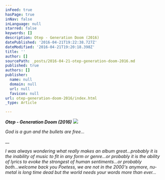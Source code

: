 ```yaml
---
inFeed: true
hasPage: true
inNav: false
inLanguage: null
starred: false
keywords: []
description: Otep - Generation Doom (2016)
datePublished: '2016-04-21T19:22:38.727Z'
dateModified: '2016-04-21T19:20:18.398Z'
title: ''
author: []
sourcePath: _posts/2016-04-21-otep-generation-doom-2016.md
published: true
authors: []
publisher:
  name: null
  domain: null
  url: null
  favicon: null
url: otep-generation-doom-2016/index.html
_type: Article

---
```

**_Otep - Generation Doom (2016)_**
![](https://the-grid-user-content.s3-us-west-2.amazonaws.com/b69331b1-4b3f-45fc-b1e6-72fef2cfdbbe.jpg)

_God is a gun and the bullets are free..._

__

_I was always wondering what really makes an album great...probably it is the inability of music to fit in any form or genre...or probably it is the ability of lyrics to evoke the strongest of human sentiments...or probably both...welcome back you Poetess, we are not in the 2000's anymore, nu-metal is long time dead but the world needs your words more than ever..._